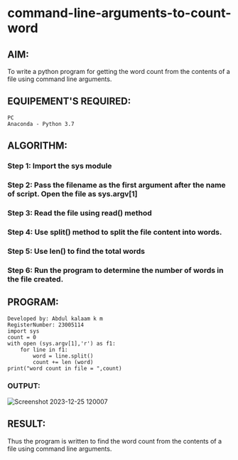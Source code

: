 # command-line-arguments-to-count-word
## AIM:
To write a python program for getting the word count from the contents of a file using command line arguments.
## EQUIPEMENT'S REQUIRED: 
```
PC
Anaconda - Python 3.7
```
## ALGORITHM: 
### Step 1: Import the sys module

### Step 2: Pass the filename as the first argument after the name of script. Open the file as sys.argv[1]

### Step 3: Read the file using read() method

### Step 4:  Use split() method to split the file content into words.

### Step 5: Use len() to find the total words

### Step 6: Run the program to determine the number of words in the file created. 

## PROGRAM:
```
Developed by: Abdul kalaam k m
RegisterNumber: 23005114
import sys
count = 0
with open (sys.argv[1],'r') as f1:
    for line in f1:
        word = line.split()
        count += len (word)
print("word count in file = ",count)
```

### OUTPUT:
![Screenshot 2023-12-25 120007](https://github.com/23004426/command-line-arguments-to-count-word/assets/144979327/d0932e2f-a91e-4504-a17e-933f1a9b89d6)


## RESULT:
Thus the program is written to find the word count from the contents of a file using command line arguments.
